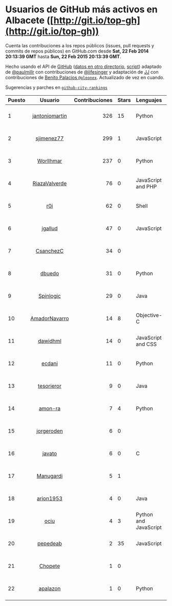 # Usuarios de GitHub más activos en Albacete ([http://git.io/top-gh](http://git.io/top-gh))



  Cuenta las contribuciones a los repos públicos (issues, pull requests y commits de repos públicos) en GitHub.com desde  **Sat, 22 Feb 2014 20:13:39 GMT** hasta **Sun, 22 Feb 2015 20:13:39 GMT**.

  Hecho usando el API de [GitHub](http://github.com) ([datos en otro directorio](https://github.com/JJ/top-github-users-data/tree/master/data), [script](https://github.com/JJ/top-github-users)) adaptado de [@paulmillr](https://github.com/paulmillr) con contribuciones de [@lifesinger](https://github.com/lifesinger) y adaptación de [JJ](http://jj.github.io) con contribuciones de [Benito Palacios `@pleonex`](http://github.com/pleonex). Actualizado de vez en cuando. 

  Sugerencias y parches en [`github-city-rankings`](http://github.com/JJ/github-city-rankings)


| Puesto   |      Usuario      |  Contribuciones | Stars | Lenguajes   |      Lugar      |  Avatar |
|----------|:-----------------:|----------------:|-------|-------------|:---------------:|---------|
| 1 | [jantoniomartin](https://github.com/jantoniomartin) | 326 | 15 | Python | Albacete, Spain | <img src='https://avatars1.githubusercontent.com/u/439759?v=3&s=64' width='64' height='64' title='Jose Antonio Martin Prieto'> |
| 2 | [sjimenez77](https://github.com/sjimenez77) | 299 | 1 | JavaScript | Albacete, Spain | <img src='https://avatars3.githubusercontent.com/u/2870004?v=3&s=64' width='64' height='64' title='Santos Jiménez Linares'> |
| 3 | [Worllhmar](https://github.com/Worllhmar) | 237 | 0 | Python | Albacete, Spain | <img src='https://avatars3.githubusercontent.com/u/5214869?v=3&s=64' width='64' height='64' title='Manuel'> |
| 4 | [RiazaValverde](https://github.com/RiazaValverde) | 76 | 0 | JavaScript and PHP | España, Albacete | <img src='https://avatars1.githubusercontent.com/u/5055295?v=3&s=64' width='64' height='64' title='José Antonio Riaza Valverde'> |
| 5 | [r0i](https://github.com/r0i) | 62 | 0 | Shell | Hellin, Albacete, España | <img src='https://avatars2.githubusercontent.com/u/5457573?v=3&s=64' width='64' height='64' title='DarkSideTeam'> |
| 6 | [jgallud](https://github.com/jgallud) | 47 | 0 | JavaScript | Albacete | <img src='https://avatars0.githubusercontent.com/u/5364288?v=3&s=64' width='64' height='64' title='Jose A. Gallud'> |
| 7 | [CsanchezC](https://github.com/CsanchezC) | 34 | 0 |  | Albacete | <img src='https://avatars0.githubusercontent.com/u/8025600?v=3&s=64' width='64' height='64' title='Carlos Sánchez Cifuentes'> |
| 8 | [dbuedo](https://github.com/dbuedo) | 31 | 0 | Python | Albacete, Spain | <img src='https://avatars1.githubusercontent.com/u/5249948?v=3&s=64' width='64' height='64' title='David Buedo'> |
| 9 | [Spinlogic](https://github.com/Spinlogic) | 29 | 0 | Java | Albacete | <img src='https://avatars1.githubusercontent.com/u/5713270?v=3&s=64' width='64' height='64' title='Spinlogic'> |
| 10 | [AmadorNavarro](https://github.com/AmadorNavarro) | 14 | 8 | Objective-C | Albacete | <img src='https://avatars3.githubusercontent.com/u/2777799?v=3&s=64' width='64' height='64' title='Amador Navarro Lucas'> |
| 11 | [dawidhml](https://github.com/dawidhml) | 14 | 0 | JavaScript and CSS | Albacete | <img src='https://avatars2.githubusercontent.com/u/2924981?v=3&s=64' width='64' height='64' title='David Muñoz'> |
| 12 | [ecdani](https://github.com/ecdani) | 11 | 0 | Python | Albacete | <img src='https://avatars2.githubusercontent.com/u/4211293?v=3&s=64' width='64' height='64' title='Dani'> |
| 13 | [tesorieror](https://github.com/tesorieror) | 9 | 0 | Java | Albacete, Spain | <img src='https://avatars3.githubusercontent.com/u/5547744?v=3&s=64' width='64' height='64' title='Ricardo Tesoriero'> |
| 14 | [amon-ra](https://github.com/amon-ra) | 7 | 4 | Python | Albacete | <img src='https://avatars2.githubusercontent.com/u/1049676?v=3&s=64' width='64' height='64' title='Juan Ramón'> |
| 15 | [jorgeroden](https://github.com/jorgeroden) | 6 | 0 |  | Albacete, Spain | <img src='https://avatars0.githubusercontent.com/u/7198454?v=3&s=64' width='64' height='64' title=''> |
| 16 | [javato](https://github.com/javato) | 6 | 0 | C | Albacete | <img src='https://avatars2.githubusercontent.com/u/8853295?v=3&s=64' width='64' height='64' title='Javier Roldán'> |
| 17 | [Manugardi](https://github.com/Manugardi) | 5 | 1 |  | Albacete, Spain | <img src='https://avatars1.githubusercontent.com/u/10785921?v=3&s=64' width='64' height='64' title='Manu'> |
| 18 | [arion1953](https://github.com/arion1953) | 4 | 0 | Java | 02001 - Albacete (Spain) | <img src='https://avatars1.githubusercontent.com/u/4731865?v=3&s=64' width='64' height='64' title='Jesus Valero Bleda'> |
| 19 | [ociu](https://github.com/ociu) | 4 | 3 | Python and JavaScript | Albacete | <img src='https://avatars3.githubusercontent.com/u/4182785?v=3&s=64' width='64' height='64' title='Oscar Ciudad'> |
| 20 | [pepedeab](https://github.com/pepedeab) | 2 | 35 | JavaScript | Albacete (Spain) | <img src='https://avatars3.githubusercontent.com/u/2886249?v=3&s=64' width='64' height='64' title='Jose Luis Cebrián Márquez'> |
| 21 | [Chopete](https://github.com/Chopete) | 1 | 0 |  | Albacete (Spain) | <img src='https://avatars3.githubusercontent.com/u/10121520?v=3&s=64' width='64' height='64' title='Sergio Gomez Navarro'> |
| 22 | [apalazon](https://github.com/apalazon) | 1 | 0 | Python | Albacete (Spain) | <img src='https://avatars1.githubusercontent.com/u/4125887?v=3&s=64' width='64' height='64' title='Ángel Palazón Sánchez'> |
